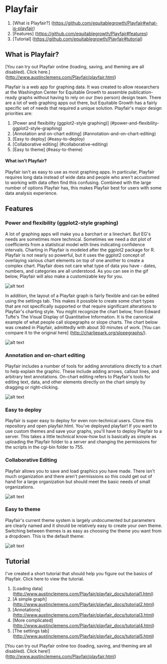 # Playfair

1. [What is Playfair?] (https://github.com/equitablegrowth/Playfair#what-is-playfair)
2. [Features] (https://github.com/equitablegrowth/Playfair#features)
3. [Tutorial] (https://github.com/equitablegrowth/Playfair#tutorial)

## What is Playfair?

[You can try out Playfair online (loading, saving, and theming are all disabled). Click here.] (http://www.austinclemens.com/Playfair/playfair.html)

Playfair is a web app for graphing data. It was created to allow researchers at the Washington Center for Equitable Growth to assemble publication-ready graphs without having to rely on our (two person) design team. There are a lot of web graphing apps out there, but Equitable Growth has a fairly specific set of needs that required a unique solution. Playfair's major design priorities are:

1. [Power and flexibility (ggplot2-style graphing)] (#power-and-flexibility-ggplot2-style-graphing)
2. [Annotation and on-chart editing] (#annotation-and-on-chart-editing)
3. [Easy to deploy] (#easy-to-deploy)
4. [Collaborative editing] (#collaborative-editing)
5. [Easy to theme] (#easy-to-theme)

#### What isn't Playfair?
Playfair isn't as easy to use as most graphing apps. In particular, Playfair requires long data instead of wide data and people who aren't accustomed to working with data often find this confusing. Combined with the large number of options Playfair has, this makes Playfair best for users with some data analysis experience.

## Features

### Power and flexibility (ggplot2-style graphing)
A lot of graphing apps will make you a barchart or a linechart. But EG's needs are sometimes more technical. Sometimes we need a dot plot of coefficients from a statistical model with lines indicating confidence intervals. Charting in Playfair is modeled after the ggplot2 package for R. Playfair is not nearly so powerful, but it uses the ggplot2 concept of overlaying various chart elements on top of one another to create a complex chart. Playfair does not care what type of data you have - dates, numbers, and categories are all understood. As you can see in the gif below, Playfair will also make a customizable key for you.

![alt text](http://www.austinclemens.com/Playfair/assets/ggplot2.gif "Adding geoms to a graph")

In addition, the layout of a Playfair graph is fairly flexible and can be edited using the settings tab. This makes it possible to create some chart types that are not specifically supported or that require significant alterations to Playfair's charting style. You might recognize the chart below, from Edward Tufte's The Visual Display of Quantitative Information. It is the canonical example of what people call slopegraphs or slope charts. The chart below was created in Playfair, admittedly with about 30 minutes of work. [You can compare it to the original here] (http://charliepark.org/slopegraphs/).

![alt text](http://www.austinclemens.com/Playfair/assets/slopechart.png "Slope chart")

### Annotation and on-chart editing
Playfair includes a number of tools for adding annotations directly to a chart to help explain the graphic. These include adding arrows, callout lines, and arbitrary text annotations. On-chart editing refers to Playfair's tools for editing text, data, and other elements directly on the chart simply by dragging or right-clicking.

![alt text](http://www.austinclemens.com/Playfair/assets/annotate.gif "Annotating a graph")

### Easy to deploy
Playfair is super easy to deploy for even non-technical users. Clone this repository and open playfair.html. You've deployed playfair! If you want to use custom themes and save your graphs, you'll have to deploy Playfair to a server. This takes a little technical know-how but is basically as simple as uploading the Playfair folder to a server and changing the permissions for the scripts in the cgi-bin folder to 755.

### Collaborative Editing
Playfair allows you to save and load graphics you have made. There isn't much organization and there aren't permissions so this could get out of hand for a large organization but should meet the basic needs of small organizations.

![alt text](http://www.austinclemens.com/Playfair/assets/loading.gif "Loading a graph")

### Easy to theme
Playfair's current theme system is largely undocumented but parameters are clearly named and it should be relatively easy to create your own theme. Switching between themes is as easy as choosing the theme you want from a dropdown. This is the default theme:

![alt text](http://www.austinclemens.com/Playfair/assets/themeexample.png "The default theme")

## Tutorial

I've created a short tutorial that should help you figure out the basics of Playfair. Click here to view the tutorial.

1. [Loading data] (http://www.austinclemens.com/Playfair/playfair_docs/tutorial1.html)
2. [A simple graph] (http://www.austinclemens.com/Playfair/playfair_docs/tutorial2.html)
3. [Annotations] (http://www.austinclemens.com/Playfair/playfair_docs/tutorial3.html)
4. [More complicated] (http://www.austinclemens.com/Playfair/playfair_docs/tutorial4.html)
5. [The settings tab] (http://www.austinclemens.com/Playfair/playfair_docs/tutorial5.html)

[You can try out Playfair online too (loading, saving, and theming are all disabled). Click here!] (http://www.austinclemens.com/Playfair/playfair.html)
